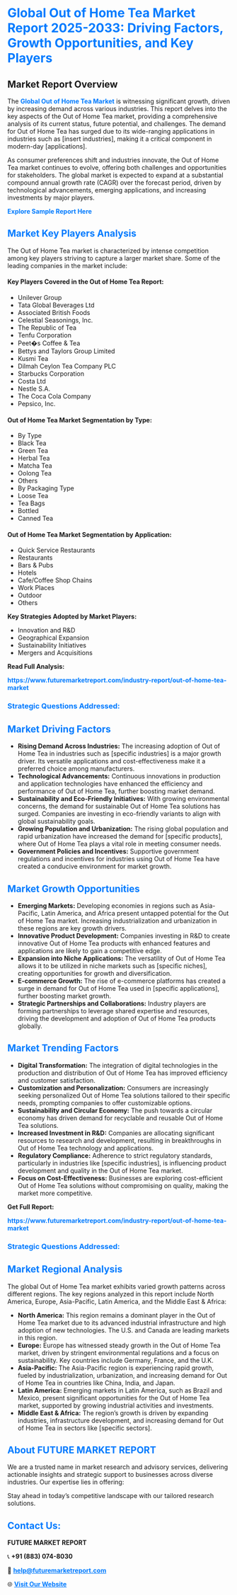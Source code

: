 <h1 style="color: #007BFF;">Global Out of Home Tea Market Report 2025-2033: Driving Factors, Growth Opportunities, and Key Players</h1>

<section id="overview">
<h2>Market Report Overview</h2>
<p>The <a href="https://www.futuremarketreport.com/industry-report/out-of-home-tea-market" style="color: #007BFF; text-decoration: none;"><strong>Global Out of Home Tea Market</strong></a> is witnessing significant growth, driven by increasing demand across various industries. This report delves into the key aspects of the Out of Home Tea market, providing a comprehensive analysis of its current status, future potential, and challenges. The demand for Out of Home Tea has surged due to its wide-ranging applications in industries such as [insert industries], making it a critical component in modern-day [applications].</p>
<p>As consumer preferences shift and industries innovate, the Out of Home Tea market continues to evolve, offering both challenges and opportunities for stakeholders. The global market is expected to expand at a substantial compound annual growth rate (CAGR) over the forecast period, driven by technological advancements, emerging applications, and increasing investments by major players.</p>
</section>

<section id="overview">
<p><a href="https://www.futuremarketreport.com/request-sample/reportId=103010" style="color: #007BFF; text-decoration: none;"><strong>Explore Sample Report Here</strong></a></p>
</section>

<section id="key-players">
<h2 style="color: #007BFF;">Market Key Players Analysis</h2>
<p>The Out of Home Tea market is characterized by intense competition among key players striving to capture a larger market share. Some of the leading companies in the market include:</p>
<h4>Key Players Covered in the Out of Home Tea Report:</h4>
<ul><li>Unilever Group</li><li>Tata Global Beverages Ltd</li><li>Associated British Foods</li><li>Celestial Seasonings, Inc.</li><li>The Republic of Tea</li><li>Tenfu Corporation</li><li>Peet�s Coffee &amp; Tea</li><li>Bettys and Taylors Group Limited</li><li>Kusmi Tea</li><li>Dilmah Ceylon Tea Company PLC</li><li>Starbucks Corporation</li><li>Costa Ltd</li><li>Nestle S.A.</li><li>The Coca Cola Company</li><li>Pepsico, Inc.</li></ul>
<h4>Out of Home Tea Market Segmentation by Type:</h4>
<ul><li>By Type</li><li>Black Tea</li><li>Green Tea</li><li>Herbal Tea</li><li>Matcha Tea</li><li>Oolong Tea</li><li>Others</li><li>By Packaging Type</li><li>Loose Tea</li><li>Tea Bags</li><li>Bottled</li><li>Canned Tea</li></ul>

<h4>Out of Home Tea Market Segmentation by Application:</h4>
<ul><li>Quick Service Restaurants</li><li>Restaurants</li><li>Bars &amp; Pubs</li><li>Hotels</li><li>Cafe/Coffee Shop Chains</li><li>Work Places</li><li>Outdoor</li><li>Others</li></ul>
<p><strong>Key Strategies Adopted by Market Players:</strong></p>
<ul>
<li>Innovation and R&D</li>
<li>Geographical Expansion</li>
<li>Sustainability Initiatives</li>
<li>Mergers and Acquisitions</li>
</ul>
</section>

<section>
<p><strong>Read Full Analysis: </strong></p><a href="https://www.futuremarketreport.com/industry-report/out-of-home-tea-market" style="color: #007BFF; text-decoration: none;"><strong>https://www.futuremarketreport.com/industry-report/out-of-home-tea-market</strong></a>
<h3 style="color: #007BFF;">Strategic Questions Addressed:</h3>
</section>

<section id="driving-factors">
<h2 style="color: #007BFF;">Market Driving Factors</h2>
<ul>
<li><strong>Rising Demand Across Industries:</strong> The increasing adoption of Out of Home Tea in industries such as [specific industries] is a major growth driver. Its versatile applications and cost-effectiveness make it a preferred choice among manufacturers.</li>
<li><strong>Technological Advancements:</strong> Continuous innovations in production and application technologies have enhanced the efficiency and performance of Out of Home Tea, further boosting market demand.</li>
<li><strong>Sustainability and Eco-Friendly Initiatives:</strong> With growing environmental concerns, the demand for sustainable Out of Home Tea solutions has surged. Companies are investing in eco-friendly variants to align with global sustainability goals.</li>
<li><strong>Growing Population and Urbanization:</strong> The rising global population and rapid urbanization have increased the demand for [specific products], where Out of Home Tea plays a vital role in meeting consumer needs.</li>
<li><strong>Government Policies and Incentives:</strong> Supportive government regulations and incentives for industries using Out of Home Tea have created a conducive environment for market growth.</li>
</ul>
</section>

<section id="growth-opportunities">
<h2 style="color: #007BFF;">Market Growth Opportunities</h2>
<ul>
<li><strong>Emerging Markets:</strong> Developing economies in regions such as Asia-Pacific, Latin America, and Africa present untapped potential for the Out of Home Tea market. Increasing industrialization and urbanization in these regions are key growth drivers.</li>
<li><strong>Innovative Product Development:</strong> Companies investing in R&D to create innovative Out of Home Tea products with enhanced features and applications are likely to gain a competitive edge.</li>
<li><strong>Expansion into Niche Applications:</strong> The versatility of Out of Home Tea allows it to be utilized in niche markets such as [specific niches], creating opportunities for growth and diversification.</li>
<li><strong>E-commerce Growth:</strong> The rise of e-commerce platforms has created a surge in demand for Out of Home Tea used in [specific applications], further boosting market growth.</li>
<li><strong>Strategic Partnerships and Collaborations:</strong> Industry players are forming partnerships to leverage shared expertise and resources, driving the development and adoption of Out of Home Tea products globally.</li>
</ul>
</section>

<section id="trending-factors">
<h2 style="color: #007BFF;">Market Trending Factors</h2>
<ul>
<li><strong>Digital Transformation:</strong> The integration of digital technologies in the production and distribution of Out of Home Tea has improved efficiency and customer satisfaction.</li>
<li><strong>Customization and Personalization:</strong> Consumers are increasingly seeking personalized Out of Home Tea solutions tailored to their specific needs, prompting companies to offer customizable options.</li>
<li><strong>Sustainability and Circular Economy:</strong> The push towards a circular economy has driven demand for recyclable and reusable Out of Home Tea solutions.</li>
<li><strong>Increased Investment in R&D:</strong> Companies are allocating significant resources to research and development, resulting in breakthroughs in Out of Home Tea technology and applications.</li>
<li><strong>Regulatory Compliance:</strong> Adherence to strict regulatory standards, particularly in industries like [specific industries], is influencing product development and quality in the Out of Home Tea market.</li>
<li><strong>Focus on Cost-Effectiveness:</strong> Businesses are exploring cost-efficient Out of Home Tea solutions without compromising on quality, making the market more competitive.</li>
</ul>
</section>

<section>
<p><strong>Get Full Report: </strong></p><a href="https://www.futuremarketreport.com/industry-report/out-of-home-tea-market" style="color: #007BFF; text-decoration: none;"><strong>https://www.futuremarketreport.com/industry-report/out-of-home-tea-market</strong></a>
<h3 style="color: #007BFF;">Strategic Questions Addressed:</h3>
</section>


<section id="regional-analysis">
<h2 style="color: #007BFF;">Market Regional Analysis</h2>
<p>The global Out of Home Tea market exhibits varied growth patterns across different regions. The key regions analyzed in this report include North America, Europe, Asia-Pacific, Latin America, and the Middle East & Africa:</p>
<ul>
<li><strong>North America:</strong> This region remains a dominant player in the Out of Home Tea market due to its advanced industrial infrastructure and high adoption of new technologies. The U.S. and Canada are leading markets in this region.</li>
<li><strong>Europe:</strong> Europe has witnessed steady growth in the Out of Home Tea market, driven by stringent environmental regulations and a focus on sustainability. Key countries include Germany, France, and the U.K.</li>
<li><strong>Asia-Pacific:</strong> The Asia-Pacific region is experiencing rapid growth, fueled by industrialization, urbanization, and increasing demand for Out of Home Tea in countries like China, India, and Japan.</li>
<li><strong>Latin America:</strong> Emerging markets in Latin America, such as Brazil and Mexico, present significant opportunities for the Out of Home Tea market, supported by growing industrial activities and investments.</li>
<li><strong>Middle East & Africa:</strong> The region’s growth is driven by expanding industries, infrastructure development, and increasing demand for Out of Home Tea in sectors like [specific sectors].</li>
</ul>
</section>

<footer>
<h2 style="color: #007BFF;">About FUTURE MARKET REPORT</h2>
<p>We are a trusted name in market research and advisory services, delivering actionable insights and strategic support to businesses across diverse industries. Our expertise lies in offering:</p>

<p>Stay ahead in today’s competitive landscape with our tailored research solutions.</p>

<h2 style="color: #007BFF;">Contact Us:</h2>
<p><strong>FUTURE MARKET REPORT</strong></p>
<p>📞 <strong>+91 (883) 074-8030</strong></p>
<p>📧 <strong><a href="mailto:help@futuremarketreport.com" style="color: #007BFF;">help@futuremarketreport.com</a></strong></p>
<p>🌐 <strong><a href="https://www.futuremarketreport.com/" style="color: #007BFF;">Visit Our Website</a></strong></p>
</footer>